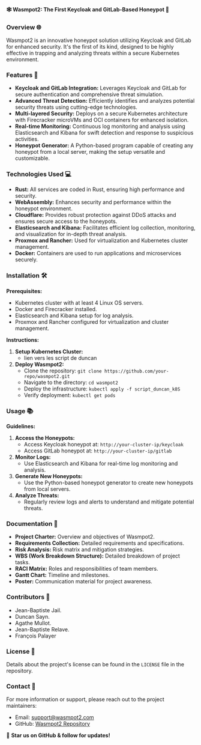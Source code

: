 #### 🕸️ **Wasmpot2: The First Keycloak and GitLab-Based Honeypot** 🐝

### Overview 🌐
Wasmpot2 is an innovative honeypot solution utilizing Keycloak and GitLab for enhanced security. It's the first of its kind, designed to be highly effective in trapping and analyzing threats within a secure Kubernetes environment.

### Features 🚀
- **Keycloak and GitLab Integration:** Leverages Keycloak and GitLab for secure authentication and comprehensive threat simulation.
- **Advanced Threat Detection:** Efficiently identifies and analyzes potential security threats using cutting-edge technologies.
- **Multi-layered Security:** Deploys on a secure Kubernetes architecture with Firecracker microVMs and OCI containers for enhanced isolation.
- **Real-time Monitoring:** Continuous log monitoring and analysis using Elasticsearch and Kibana for swift detection and response to suspicious activities.
- **Honeypot Generator:** A Python-based program capable of creating any honeypot from a local server, making the setup versatile and customizable.

### Technologies Used 💻
- **Rust:** All services are coded in Rust, ensuring high performance and security.
- **WebAssembly:** Enhances security and performance within the honeypot environment.
- **Cloudflare:** Provides robust protection against DDoS attacks and ensures secure access to the honeypots.
- **Elasticsearch and Kibana:** Facilitates efficient log collection, monitoring, and visualization for in-depth threat analysis.
- **Proxmox and Rancher:** Used for virtualization and Kubernetes cluster management.
- **Docker:** Containers are used to run applications and microservices securely.

### Installation 🛠️
**Prerequisites:**
- Kubernetes cluster with at least 4 Linux OS servers.
- Docker and Firecracker installed.
- Elasticsearch and Kibana setup for log analysis.
- Proxmox and Rancher configured for virtualization and cluster management.

**Instructions:**
1. **Setup Kubernetes Cluster:**
   - lien vers les script de duncan
2. **Deploy Wasmpot2:**
   - Clone the repository: `git clone https://github.com/your-repo/wasmpot2.git`
   - Navigate to the directory: `cd wasmpot2`
   - Deploy the infrastructure: `kubectl apply -f script_duncan_k8S`
   - Verify deployment: `kubectl get pods`

### Usage 📚
**Guidelines:**
1. **Access the Honeypots:**
   - Access Keycloak honeypot at: `http://your-cluster-ip/keycloak`
   - Access GitLab honeypot at: `http://your-cluster-ip/gitlab`
2. **Monitor Logs:**
   - Use Elasticsearch and Kibana for real-time log monitoring and analysis.
3. **Generate New Honeypots:**
   - Use the Python-based honeypot generator to create new honeypots from local servers.
4. **Analyze Threats:**
   - Regularly review logs and alerts to understand and mitigate potential threats.

### Documentation 📄
- **Project Charter:** Overview and objectives of Wasmpot2.
- **Requirements Collection:** Detailed requirements and specifications.
- **Risk Analysis:** Risk matrix and mitigation strategies.
- **WBS (Work Breakdown Structure):** Detailed breakdown of project tasks.
- **RACI Matrix:** Roles and responsibilities of team members.
- **Gantt Chart:** Timeline and milestones.
- **Poster:** Communication material for project awareness.

### Contributors 🤝
- Jean-Baptiste Jail.
- Duncan Sayn.
- Agathe Mullot.
- Jean-Baptiste Relave.
- François Palayer

### License 📄
Details about the project's license can be found in the `LICENSE` file in the repository.

### Contact 📩
For more information or support, please reach out to the project maintainers:
- Email: support@wasmpot2.com
- GitHub: [Wasmpot2 Repository](https://github.com/your-repo/wasmpot2)

🌟 **Star us on GitHub & follow for updates!**
